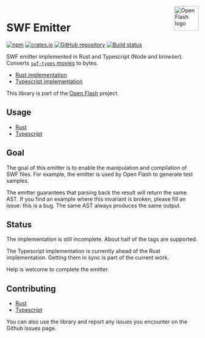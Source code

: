 <a href="https://github.com/open-flash/open-flash">
    <img src="https://raw.githubusercontent.com/open-flash/open-flash/master/logo.png"
    alt="Open Flash logo" title="Open Flash" align="right" width="64" height="64" />
</a>

# SWF Emitter

[![npm](https://img.shields.io/npm/v/swf-emitter.svg)](https://www.npmjs.com/package/swf-emitter)
[![crates.io](https://img.shields.io/crates/v/swf-emitter.svg)](https://crates.io/crates/swf-emitter)
[![GitHub repository](https://img.shields.io/badge/Github-open--flash%2Fswf--emitter-blue.svg)](https://github.com/open-flash/swf-emitter)
[![Build status](https://img.shields.io/travis/com/open-flash/swf-emitter/master.svg)](https://travis-ci.com/open-flash/swf-emitter)

SWF emitter implemented in Rust and Typescript (Node and browser).
Converts [`swf-types` movies][swf-types] to bytes.

- [Rust implementation](./rs/README.md)
- [Typescript implementation](./ts/README.md)

This library is part of the [Open Flash][ofl] project.

## Usage

- [Rust](./rs/README.md#usage)
- [Typescript](./ts/README.md#usage)

## Goal

The goal of this emitter is to enable the manipulation and compilation of SWF
files. For example, the emitter is used by Open Flash to generate test samples.

The emitter guarantees that parsing back the result will return the same AST.
If you find an example where this invariant is broken, please fill an issue:
this is a bug. The same AST always produces the same output.

## Status

The implementation is still incomplete. About half of the tags are supported.

The Typescript implementation is currently ahead of the Rust implementation.
Getting them in sync is part of the current work.

Help is welcome to complete the emitter.

## Contributing

- [Rust](./rs/README.md#contributing)
- [Typescript](./ts/README.md#contributing)

You can also use the library and report any issues you encounter on the Github
issues page.

[ofl]: https://github.com/open-flash/open-flash
[swf-types]: https://github.com/open-flash/swf-types
